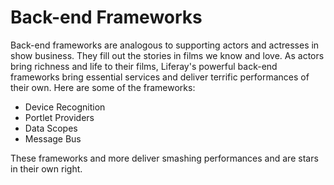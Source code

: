 # Back-end Frameworks [](id=back-end-frameworks)

Back-end frameworks are analogous to supporting actors and actresses in show
business. They fill out the stories in films we know and love. As actors bring
richness and life to their films, Liferay's powerful back-end frameworks bring
essential services and deliver terrific performances of their own. Here are some
of the frameworks:

- Device Recognition
- Portlet Providers
- Data Scopes
- Message Bus

These frameworks and more deliver smashing performances and are stars in their
own right. 
